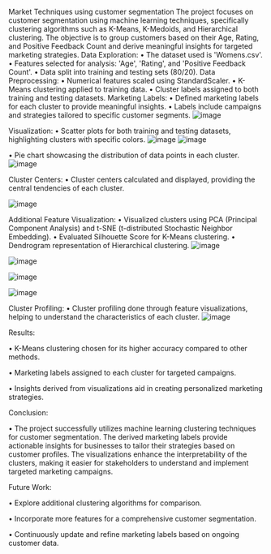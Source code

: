 Market Techniques using customer segmentation
The project focuses on customer segmentation using machine learning techniques, specifically clustering algorithms such as K-Means, K-Medoids, and Hierarchical clustering. The objective is to group customers based on their Age, Rating, and Positive Feedback Count and derive meaningful insights for targeted marketing strategies.
Data Exploration:
•	The dataset used is 'Womens.csv'.
•	Features selected for analysis: 'Age', 'Rating', and 'Positive Feedback Count'.
•	Data split into training and testing sets (80/20).
Data Preprocessing:
•	Numerical features scaled using StandardScaler.
•	K-Means clustering applied to training data.
•	Cluster labels assigned to both training and testing datasets.
Marketing Labels:
•	Defined marketing labels for each cluster to provide meaningful insights.
•	Labels include campaigns and strategies tailored to specific customer segments.
![image](https://github.com/evapatel1654/Marketing_Techniques_Using_Customer_Segmentation/assets/133888581/3fc277ca-5b5b-4fc2-9344-6b236df87e41)
 

Visualization:
•	Scatter plots for both training and testing datasets, highlighting clusters with specific colors.
 ![image](https://github.com/evapatel1654/Marketing_Techniques_Using_Customer_Segmentation/assets/133888581/c34cfe6e-4a24-480c-9bc0-9f6366ce7050)
![image](https://github.com/evapatel1654/Marketing_Techniques_Using_Customer_Segmentation/assets/133888581/310f3187-35df-493f-af22-e795b846e0c4)

 
•	Pie chart showcasing the distribution of data points in each cluster.
![image](https://github.com/evapatel1654/Marketing_Techniques_Using_Customer_Segmentation/assets/133888581/f230c4ab-c33f-47a7-9c73-e35a8051c12b)

 
Cluster Centers:
•	Cluster centers calculated and displayed, providing the central tendencies of each cluster.

![image](https://github.com/evapatel1654/Marketing_Techniques_Using_Customer_Segmentation/assets/133888581/7dc1aed8-19f0-4c98-a9ee-078e86f1ea2d)

 
Additional Feature Visualization:
•	Visualized clusters using PCA (Principal Component Analysis) and t-SNE (t-distributed Stochastic Neighbor Embedding).
•	Evaluated Silhouette Score for K-Means clustering.
•	Dendrogram representation of Hierarchical clustering.
![image](https://github.com/evapatel1654/Marketing_Techniques_Using_Customer_Segmentation/assets/133888581/201613a7-9157-41f1-9c69-29fcc8636044)


![image](https://github.com/evapatel1654/Marketing_Techniques_Using_Customer_Segmentation/assets/133888581/9ca616a7-e2f3-4840-b5ed-56940d64f6f3)

 ![image](https://github.com/evapatel1654/Marketing_Techniques_Using_Customer_Segmentation/assets/133888581/b37216cb-7ce4-4fb8-aaf9-9549b991c5e0)

![image](https://github.com/evapatel1654/Marketing_Techniques_Using_Customer_Segmentation/assets/133888581/fe5ee26f-86cb-4fbc-a053-df5b338ddc8f)

 
Cluster Profiling:
•	Cluster profiling done through feature visualizations, helping to understand the characteristics of each cluster.
 ![image](https://github.com/evapatel1654/Marketing_Techniques_Using_Customer_Segmentation/assets/133888581/77bf8288-d768-42a2-bfe7-465af15a4508)


Results:

•	K-Means clustering chosen for its higher accuracy compared to other methods.

•	Marketing labels assigned to each cluster for targeted campaigns.

•	Insights derived from visualizations aid in creating personalized marketing strategies.

Conclusion:

•	The project successfully utilizes machine learning clustering techniques for customer segmentation. The derived marketing labels provide actionable insights for businesses to tailor their strategies based on customer profiles. The visualizations enhance the interpretability of the clusters, making it easier for stakeholders to understand and implement targeted marketing campaigns.

Future Work:

•	Explore additional clustering algorithms for comparison.

•	Incorporate more features for a comprehensive customer segmentation.

•	Continuously update and refine marketing labels based on ongoing customer data.
